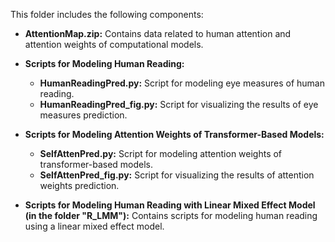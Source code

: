 This folder includes the following components:

- **AttentionMap.zip:** Contains data related to human attention and attention weights of computational models.

- **Scripts for Modeling Human Reading:**
  - **HumanReadingPred.py:** Script for modeling eye measures of human reading.
  - **HumanReadingPred_fig.py:** Script for visualizing the results of eye measures prediction.

- **Scripts for Modeling Attention Weights of Transformer-Based Models:**
  - **SelfAttenPred.py:** Script for modeling attention weights of transformer-based models.
  - **SelfAttenPred_fig.py:** Script for visualizing the results of attention weights prediction.

- **Scripts for Modeling Human Reading with Linear Mixed Effect Model (in the folder "R_LMM"):** Contains scripts for modeling human reading using a linear mixed effect model.


